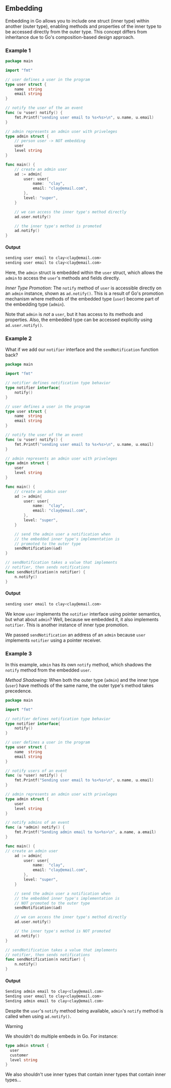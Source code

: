 ## Embedding

Embedding in Go allows you to include one struct (inner type) within another (outer type), enabling methods and properties of the inner type to be accessed directly from the outer type. This concept differs from inheritance due to Go's composition-based design approach.

### Example 1

```go
package main

import "fmt"

// user defines a user in the program
type user struct {
	name  string
	email string
}

// notify the user of the an event
func (u *user) notify() {
	fmt.Printf("sending user email to %s<%s>\n", u.name, u.email)
}

// admin represents an admin user with priveleges
type admin struct {
	// person user -> NOT embedding
	user
	level string
}

func main() {
	// create an admin user
	ad := admin{
		user: user{
			name:  "clay",
			email: "clay@email.com",
		},
		level: "super",
	}

	// we can access the inner type's method directly
	ad.user.notify()

	// the inner type's method is promoted
	ad.notify()
}
```

#### Output

```sh
sending user email to clay<clay@email.com>
sending user email to clay<clay@email.com>
```

Here, the `admin` struct is embedded within the `user` struct, which allows the `admin` to access the `user`'s methods and fields directly.

_Inner Type Promotion:_ The `notify` method of `user` is accessible directly on an `admin` instance, shown as `ad.notify()`. This is a result of Go's promotion mechanism where methods of the embedded type (`user`) become part of the embedding type (`admin`).

Note that `admin` is _not_ a `user`, but it has access to its methods and properties. Also, the embedded type can be accessed explicitly using `ad.user.notify()`.

### Example 2

What if we add our `notifier` interface and the `sendNotification` function back?

```go
package main

import "fmt"

// notifier defines notification type behavior
type notifier interface{
	notify()
}

// user defines a user in the program
type user struct {
	name  string
	email string
}

// notify the user of the an event
func (u *user) notify() {
	fmt.Printf("sending user email to %s<%s>\n", u.name, u.email)
}

// admin represents an admin user with priveleges
type admin struct {
	user
	level string
}

func main() {
	// create an admin user
	ad := admin{
		user: user{
			name:  "clay",
			email: "clay@email.com",
		},
		level: "super",
	}

	// send the admin user a notification when
	// the embedded inner type's implementation is 
	// promoted to the outer type
	sendNotification(&ad)
}

// sendNotification takes a value that implements 
// notifier, then sends notifications
func sendNotification(n notifier) {
	n.notify()
}
```

#### Output

```sh
sending user email to clay<clay@email.com>
```

We know `user` implements the `notifier` interface using pointer semantics, but what about `admin`? Well, because we embedded it, it also implements `notifier`. This is another instance of inner type promotion. 

We passed `sendNotification` an address of an `admin` because `user` implements `notifier` using a pointer receiver.

### Example 3

In this example, `admin` has its own `notify` method, which shadows the `notify` method from the embedded `user`.

_Method Shadowing:_ When both the outer type (`admin`) and the inner type (`user`) have methods of the same name, the outer type's method takes precedence.

```go
package main

import "fmt"

// notifier defines notification type behavior
type notifier interface{
	notify()
}

// user defines a user in the program
type user struct {
	name  string
	email string
}

// notify users of an event
func (u *user) notify() {
	fmt.Printf("Sending user email to %s<%s>\n", u.name, u.email)
}

// admin represents an admin user with priveleges
type admin struct {
	user
	level string
}

// notify admins of an event
func (a *admin) notify() {
	fmt.Printf("Sending admin email to %s<%s>\n", a.name, a.email)
}

func main() {
// create an admin user
	ad := admin{
		user: user{
			name:  "clay",
			email: "clay@email.com",
		},
		level: "super",
	}

	// send the admin user a notification when
	// the embedded inner type's implementation is 
	// NOT promoted to the outer type
	sendNotification(&ad)

	// we can access the inner type's method directly
	ad.user.notify()

	// the inner type's method is NOT promoted
	ad.notify()
}

// sendNotification takes a value that implements 
// notifier, then sends notifications
func sendNotification(n notifier) {
	n.notify()
}
```

#### Output

```sh
Sending admin email to clay<clay@email.com>
Sending user email to clay<clay@email.com>
Sending admin email to clay<clay@email.com>
```

Despite the `user`'s `notify` method being available, `admin`'s `notify` method is called when using `ad.notify()`.

> [!Warning]
> 
> We shouldn't do multiple embeds in Go. For instance:
> 
> ```go
> type admin struct {
> 	user
> 	customer
> 	level string
> }
> ```
> 
> We also shouldn't use inner types that contain inner types that contain inner types...

